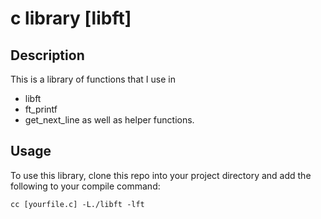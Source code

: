 # c library [libft]

## Description
This is a library of functions that I use in
- libft
- ft_printf
- get_next_line
as well as helper functions.

## Usage
To use this library, clone this repo into your project directory and add the following to your compile command:
```
cc [yourfile.c] -L./libft -lft
```
